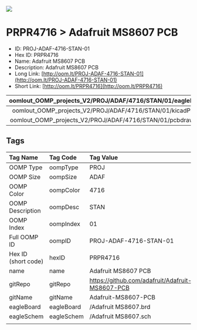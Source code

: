 


  
![][im]
# PRPR4716 > Adafruit MS8607 PCB

- ID: PROJ-ADAF-4716-STAN-01
- Hex ID: PRPR4716
- Name: Adafruit MS8607 PCB
- Description: Adafruit MS8607 PCB
- Long Link: [http://oom.lt/PROJ-ADAF-4716-STAN-01](http://oom.lt/PROJ-ADAF-4716-STAN-01)
- Short Link: [http://oom.lt/PRPR4716](http://oom.lt/PRPR4716)
  

|oomlout_OOMP_projects_V2/PROJ/ADAF/4716/STAN/01/eagleImage.png|oomlout_OOMP_projects_V2/PROJ/ADAF/4716/STAN/01/eagleSchemImage.png|oomlout_OOMP_projects_V2/PROJ/ADAF/4716/STAN/01/kicadPcb3dFront.png|oomlout_OOMP_projects_V2/PROJ/ADAF/4716/STAN/01/kicadPcb3dBack.png|
| :---: | :---: | :---: | :---: |
|oomlout_OOMP_projects_V2/PROJ/ADAF/4716/STAN/01/kicadPcb3d.png|oomlout_OOMP_projects_V2/PROJ/ADAF/4716/STAN/01/bomBack.png|oomlout_OOMP_projects_V2/PROJ/ADAF/4716/STAN/01/bomFront.png|oomlout_OOMP_projects_V2/PROJ/ADAF/4716/STAN/01/pcbdraw.svg|
|oomlout_OOMP_projects_V2/PROJ/ADAF/4716/STAN/01/pcbdrawBack.svg||||

## Tags
  

|Tag Name|Tag Code|Tag Value|
| :--- | :--- | :--- |
|OOMP Type|oompType|PROJ|
|OOMP Size|oompSize|ADAF|
|OOMP Color|oompColor|4716|
|OOMP Description|oompDesc|STAN|
|OOMP Index|oompIndex|01|
|Full OOMP ID|oompID|PROJ-ADAF-4716-STAN-01|
|Hex ID (short code)|hexID|PRPR4716|
|name|name|Adafruit MS8607 PCB|
|gitRepo|gitRepo|https://github.com/adafruit/Adafruit-MS8607-PCB|
|gitName|gitName|Adafruit-MS8607-PCB|
|eagleBoard|eagleBoard|/Adafruit MS8607.brd|
|eagleSchem|eagleSchem|/Adafruit MS8607.sch|
||||



[im]: PROJ/ADAF/4716/STAN/01/kicadPcb3d_450.png
